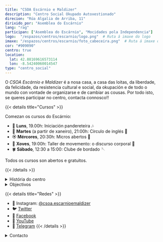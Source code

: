 ```yaml
---
title: "CSOA Escárnio e Maldizer"
description: "Centro Social Okupado Autoxestionado"
direcion: "Rúa Algalia de Arriba, 11"
dirixido_por: "Asemblea do Escárnio"
lang: "rag"
participan: ["Asemblea do Escárnio", "Mocidades pola Independencia"]
logo:  "/espazos/centros/escarnio/logo.png"  # Ruta á imaxe do logo
imaxe: "/espazos/centros/escarnio/foto_cabeceira.png"  # Ruta á imaxe de fondo
cor: "#909090"
centro: true
location:
  lat: 42.88169616573114
  lon: -8.54240060014547
type: "centro_social"
---
```

 O *CSOA Escárnio e Maldizer* é a nosa casa, a casa das loitas, da liberdade, da felicidade, da resistencia cultural e social, da okupación e de todo o mundo con vontade de organizarse e de cambiar as cousas. Por todo isto, se queres participar no centro, contacta connosco!!

{{< details title="Cursos" >}}

Comezan os cursos do Escárnio:
- 🌼 **Luns**, 19.00h: Iniciación pandereteira 🎶
- 🌸 **Martes** (a partir de xaneiro), 21:00h: Círculo de inglés 👅
- 🏵️ **Mércores**, 20:30h: Micros abertos 🎤
- 💮 **Xoves**, 19:00h: Taller de movemento: o discurso corporal 💃
- 🍀 **Sábado**, 12:30 a 15:00: Clube de bordado 🪡

Todos os cursos son abertos e gratuitos.

{{< /details >}}

<details>
  <summary>História do centro</summary>
  <p>O Centro Social A Fenda foi fundado en 1998 por un colectivo de activistas interesados en construír espazos para a acción e o debate. Desde entón, converteuse nun referente para a comunidade local.</p>
</details>


<details>
  <summary>Objectivos</summary>
  <ul>
    <li>Promover a educación popular.</li>
    <li>Fomentar o activismo político e cultural.</li>
    <li>Organizar eventos para fortalecer a comunidade.</li>
  </ul>
</details>

{{< details title="Redes" >}}
- 📸 Instagram: [@csoa.escarnioemaldizer](https://instagram.com/csoa.escarnioemaldizer)
- 🐦 [Twitter](https://twitter.com/centrosocialafenda)
- 📱 [Facebook](https://facebook.com/centrosocialafenda)
- 🎥 [YouTube](https://youtube.com/centrosocialafenda)
- 💬 [Telegram](https://t.me/centrosocialafenda)
{{< /details >}}

<details>
  <summary>Contacto</summary>
  <p>Podes contactar connosco a través de:</p>
  <ul>
    <li>Email: contacto@afenda.org</li>
    <li>Teléfono: 698 123 456</li>
    <li>Enderezo: Rúa dos Activistas, 12, 15001 A Coruña</li>
  </ul>
</details>